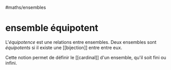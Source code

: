 #maths/ensembles 
# ensemble équipotent
L'_équipotence_ est une relations entre ensembles.
Deux ensembles sont _équipotents_ si il existe une [[bijection]] entre entre eux.

Cette notion permet de définir le [[cardinal]] d'un ensemble, qu'il soit fini ou infini.


